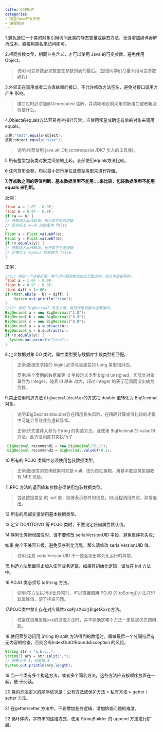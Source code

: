 ```yaml
---
title: OOP规约
categories: 
- 阿里Java开发手册
- 编程规约
---
```


1.避免通过一个类的对象引用访问此类的静态变量或静态方法，无谓增加编译器解析成本，直接用类名来访问即可。

2.相同参数类型，相同业务含义，才可以使用 Java 的可变参数，避免使用 Object。 

> 说明:可变参数必须放置在参数列表的最后。(提倡同学们尽量不用可变参数编程)

3.外部正在调用或者二方库依赖的接口，不允许修改方法签名，避免对接口调用方产生 影响。

> 接口过时必须加@Deprecated 注解，并清晰地说明采用的新接口或者新服务是什么。

4.Object的equals方法容易抛空指针异常，应使用常量或确定有值的对象来调用equals。 

```java
正例:"test".equals(object);
反例:object.equals("test");
```

> 说明:推荐使用 java.util.Objects#equals(JDK7 引入的工具类)。

5.所有整型包装类对象之间值的比较，全部使用equals方法比较。

6.任何货币金额，均以最小货币单位且整型类型来进行存储。

**7.浮点数之间的等值判断，基本数据类型不能用==来比较，包装数据类型不能用 equals 来判断。**

反例：

```java
float a = 1.0F - 0.9F;
float b = 0.9F - 0.8F;
if (a == b) {
// 预期进入此代码块，执行其它业务逻辑
// 但事实上 a==b 的结果为 false
}
Float x = Float.valueOf(a);
Float y = Float.valueOf(b);
if (x.equals(y)) {
// 预期进入此代码块，执行其它业务逻辑
// 但事实上 equals 的结果为 false
}
```

正例：

```java
//(1) 指定一个误差范围，两个浮点数的差值在此范围之内，则认为是相等的。
float a = 1.0F - 0.9F;
float b = 0.9F - 0.8F;
float diff = 1e-6F;
if (Math.abs(a - b) < diff) {
	System.out.println("true");
}
//(2) 使用 BigDecimal 来定义值，再进行浮点数的运算操作。
BigDecimal a = new BigDecimal("1.0");
BigDecimal b = new BigDecimal("0.9");
BigDecimal c = new BigDecimal("0.8");
BigDecimal x = a.subtract(b);
BigDecimal y = b.subtract(c);
if (x.equals(y)) {
  System.out.println("true");
}
```

8.定义数据对象 DO 类时，属性类型要与数据库字段类型相匹配。

> 正例:数据库字段的 bigint 必须与类属性的 Long 类型相对应。
>
> 反例:某个案例的数据库表 id 字段定义类型 bigint unsigned，实际类对象属性为 Integer，随着 id 越来 越大，超过 Integer 的表示范围而溢出成为负数。

9.禁止使用构造方法 `BigDecimal(double)`的方式把 double 值转化为 BigDecimal 对象。 

> 说明:BigDecimal(double)存在精度损失风险，在精确计算或值比较的场景中可能会导致业务逻辑异常。
>
> 正例:优先推荐入参为 String 的构造方法，或使用 BigDecimal 的 valueOf 方法，此方法内部其实执行了

```java
 BigDecimal recommend1 = new BigDecimal("0.1");
 BigDecimal recommend2 = BigDecimal.valueOf(0.1);
```

10.所有的 POJO 类属性必须使用包装数据类型。

> 正例:数据库的查询结果可能是 null，因为自动拆箱，用基本数据类型接收有 NPE 风险。 

11.RPC 方法的返回值和参数必须使用包装数据类型。 

> 包装数据类型 的 null 值，能够表示额外的信息，如:远程调用失败，异常退出。

12.所有的局部变量使用基本数据类型。

13.定义 DO/DTO/VO 等 POJO 类时，不要设定任何属性默认值。

14.序列化类新增属性时，请不要修改 serialVersionUID 字段，避免反序列失败;

如果 完全不兼容升级，避免反序列化混乱，那么请修改 serialVersionUID 值。

> 说明:注意 serialVersionUID 不一致会抛出序列化运行时异常。

15.构造方法里面禁止加入任何业务逻辑，如果有初始化逻辑，请放在 init 方法中。

16.POJO 类必须写 toString 方法。

> 说明:在方法执行抛出异常时，可以直接调用 POJO 的 toString()方法打印其属性值，便于排查问题。

17.POJO类中禁止存在对应属性xxx的isXxx()和getXxx()方法。

> 框架在调用属性xxx的提取方法时，并不能确定哪个方法一定是被优先调用到。

18.使用索引访问用 String 的 split 方法得到的数组时，需做最后一个分隔符后有无内容的检查，否则会有IndexOutOfBoundsException 的风险。

```java
String str = "a,b,c,,";
String[] ary = str.split(",");
// 预期大于 3，结果是 3 
System.out.println(ary.length);
```

19.当一个类有多个构造方法，或者多个同名方法，这些方法应该按顺序放置在一起，便 于阅读。

20.类内方法定义的顺序依次是：公有方法或保护方法 > 私有方法 > getter / setter 方法。

21.在getter/setter 方法中，不要增加业务逻辑，增加排查问题的难度。

22.循环体内，字符串的连接方式，使用 StringBuilder 的 append 方法进行扩展。
